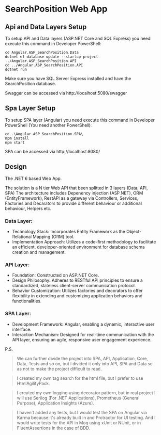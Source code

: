 # SearchPosition Web App

## Api and Data Layers Setup
To setup API and Data layers (ASP.NET Core and SQL Express) you need execute this command in Developer PowerShell:
```console
cd Angular.ASP_SearchPosition.Data
dotnet ef database update --startup-project ../Angular.ASP_SearchPosition.API
cd ../Angular.ASP_SearchPosition.API
dotnet run
```
Make sure you have SQL Server Express installed and have the SearchPosition database.

Swagger can be accessed via http://localhost:5080/swagger

## Spa Layer Setup
To setup SPA layer (Angular) you need execute this command in Developer PowerShell (You need another PowerShell):
```console
cd .\Angular.ASP_SearchPosition.SPA\
npm install
npm start
```

SPA can be accessed via http://localhost:8080/

## Design
The .NET 6 based Web App.

The solution is a N tier Web API that been splitted in 3 layers (Data, API, SPA)
The architecture includes Depenency injection (ASP.NET), ORM (EntityFramework), RestAPI as a gateway via Controllers, Services, Factories and Decarators
to provide different behaviour or additional behaviour, Helpers etc.

### Data Layer:
- Technology Stack: Incorporates Entity Framework as the Object-Relational Mapping (ORM) tool.
- Implementation Approach: Utilizes a code-first methodology to facilitate an efficient, developer-oriented environment for database schema creation and management.

### API Layer:
- Foundation: Constructed on ASP.NET Core.
- Design Philosophy: Adheres to RESTful API principles to ensure a standardized, stateless client-server communication protocol.
- Behavior Customization: Utilizes factories and decorators to offer flexibility in extending and customizing application behaviors and functionalities.

### SPA Layer:
- Development Framework: Angular, enabling a dynamic, interactive user interface.
- Interaction Mechanism: Designed for real-time communication with the API layer, ensuring an agile, responsive user engagement experience.

P.S.
> We can further divide the project into SPA, API, Application, Core, Data, Tests and so on, but I divided it only into API, SPA and Data so as not to make the project difficult to read.

> I created my own tag search for the html file, but I prefer to use HtmlAgilityPack.

> I created my own logging using decorator pattern, but in real project I will use Serilog (For .NET Applications), Prometheus (General Purpose), Application Insights (Azure).

> I haven't added any tests, but I would test the SPA on Angular via Karma because it's already built in and Protractor for UI testing. And I would write tests for the API in Moq using xUnit or NUnit, or in FluentAssertions in the case of BDD.
